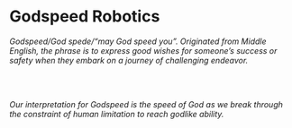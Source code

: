 # Godspeed Robotics

<em>
Godspeed/God spede/“may God speed you”.  Originated from Middle English, the phrase is to express good wishes for someone’s success or safety when they embark on a journey of challenging endeavor. 

<br><br>

Our interpretation for Godspeed is the speed of God as we break through the constraint of human limitation to reach godlike ability.
</em>


